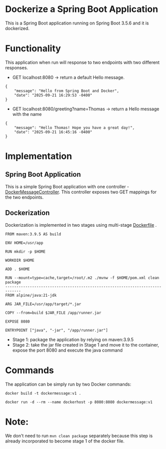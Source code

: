 # Dockerize a Spring Boot Application
This is a Spring Boot application running on Spring Boot 3.5.6 and it is dockerized.

# Functionality
This application when run will response to two endpoints with two different responses.

* GET localhost:8080 &rarr; return a default Hello message.
```
{
    "message": "Hello from Spring Boot and Docker",
    "date": "2025-09-21 16:29:53 -0400"
}
```

* GET localhost:8080/greeting?name=Thomas &rarr; return a Hello message with the name
```
{
    "message": "Hello Thomas! Hope you have a great day!",
    "date": "2025-09-21 16:45:16 -0400"
}
```

# Implementation
## Spring Boot Application
This is a simple Spring Boot application with one controller - [DockerMessageController](src/main/java/com/kimlngo/spring_boot_docker/controller/DockerMessageController.java). This controller exposes two GET mappings for the two endpoints.

## Dockerization
Dockerization is implemented in two stages using multi-stage [Dockerfile](Dockerfile) .

```declarative
FROM maven:3.9.5 AS build

ENV HOME=/usr/app

RUN mkdir -p $HOME

WORKDIR $HOME

ADD . $HOME

RUN --mount=type=cache,target=/root/.m2 ./mvnw -f $HOME/pom.xml clean package
-----------------------------------------------------------------------------
FROM alpine/java:21-jdk

ARG JAR_FILE=/usr/app/target/*.jar

COPY --from=build $JAR_FILE /app/runner.jar

EXPOSE 8080

ENTRYPOINT ["java", "-jar", "/app/runner.jar"]
```
* Stage 1: package the application by relying on maven:3.9.5
* Stage 2: take the jar file created in Stage 1 and move it to the container, expose the port 8080 and execute the java command

# Commands
The application can be simply run by two Docker commands:
```declarative
docker build -t dockermessage:v1 .
```

```declarative
docker run -d --rm --name dockerhost -p 8080:8080 dockermessage:v1
```

# Note:
We don't need to run ```mvn clean package``` separately because this step is already incorporated to become stage 1 of the docker file.